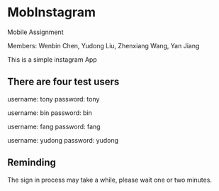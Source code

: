 # MobInstagram
Mobile Assignment

Members:   Wenbin Chen,     Yudong Liu,      Zhenxiang Wang,       Yan Jiang

This is a simple instagram App

## There are four test users

  username: tony
  password: tony 
  
  username: bin 
  password: bin
  
  username: fang 
  password: fang
  
  username: yudong
  password: yudong
  
  
## Reminding
The sign in process may take a while, please wait one or two minutes.
